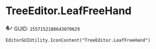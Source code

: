 # TreeEditor.LeafFreeHand
![](/img/TreeEditor.LeafFreeHand.png)
GUID: `1557152188643070629`
```
EditorGUIUtility.IconContent("TreeEditor.LeafFreeHand")
```
